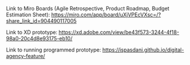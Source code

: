 Link to Miro Boards (Agile Retrospective, Product Roadmap, Budget Estimation Sheet):
https://miro.com/app/board/uXjVPEcVXsc=/?share_link_id=904490117005

Link to XD prototype:
https://xd.adobe.com/view/be43f573-3244-4f18-98a0-20c4d8e93175-eb10/

Link to running programmed prototype:
https://ispasdani.github.io/digital-agency-feature/
